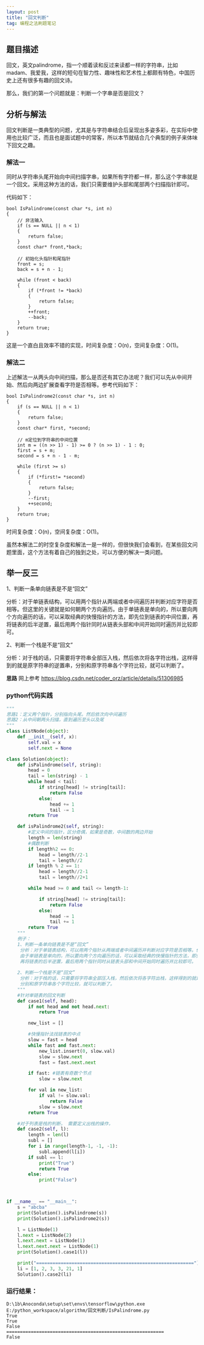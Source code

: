 ```yaml
---
layout: post
title: "回文判断"
tag: 编程之法刷题笔记
---
```


## 题目描述

回文，英文palindrome，指一个顺着读和反过来读都一样的字符串，比如madam、我爱我，这样的短句在智力性、趣味性和艺术性上都颇有特色，中国历史上还有很多有趣的回文诗。

那么，我们的第一个问题就是：判断一个字串是否是回文？

## 分析与解法

回文判断是一类典型的问题，尤其是与字符串结合后呈现出多姿多彩，在实际中使用也比较广泛，而且也是面试题中的常客，所以本节就结合几个典型的例子来体味下回文之趣。

### 解法一

同时从字符串头尾开始向中间扫描字串，如果所有字符都一样，那么这个字串就是一个回文。采用这种方法的话，我们只需要维护头部和尾部两个扫描指针即可。

代码如下：

```
bool IsPalindrome(const char *s, int n)
{
 	// 非法输入
 	if (s == NULL || n < 1)
 	{
 		return false;
 	}
 	const char* front,*back;

 	// 初始化头指针和尾指针
 	front = s;
 	back = s + n - 1;

 	while (front < back)
 	{
 		if (*front != *back)
 		{
 			return false;
 		}
 		++front;
 		--back;
 	}
 	return true;
}
```

这是一个直白且效率不错的实现，时间复杂度：O(n)，空间复杂度：O(1)。

### 解法二

上述解法一从两头向中间扫描，那么是否还有其它办法呢？我们可以先从中间开始、然后向两边扩展查看字符是否相等。参考代码如下：

```
bool IsPalindrome2(const char *s, int n)
{
 	if (s == NULL || n < 1)
 	{
 		return false;
 	}
 	const char* first, *second;

 	// m定位到字符串的中间位置      
 	int m = ((n >> 1) - 1) >= 0 ? (n >> 1) - 1 : 0;
 	first = s + m;
 	second = s + n - 1 - m;

 	while (first >= s)
 	{
 		if (*first!= *second)
 		{
 			return false;
 		}
 		--first;
 		++second;
 	}
 	return true;
}
```

时间复杂度：O(n)，空间复杂度：O(1)。

虽然本解法二的时空复杂度和解法一是一样的，但很快我们会看到，在某些回文问题里面，这个方法有着自己的独到之处，可以方便的解决一类问题。

## 举一反三

1、判断一条单向链表是不是“回文”

分析：对于单链表结构，可以用两个指针从两端或者中间遍历并判断对应字符是否相等。但这里的关键就是如何朝两个方向遍历。由于单链表是单向的，所以要向两个方向遍历的话，可以采取经典的快慢指针的方法，即先位到链表的中间位置，再将链表的后半逆置，最后用两个指针同时从链表头部和中间开始同时遍历并比较即可。

2、判断一个栈是不是“回文”

分析：对于栈的话，只需要将字符串全部压入栈，然后依次将各字符出栈，这样得到的就是原字符串的逆置串，分别和原字符串各个字符比较，就可以判断了。

**思路**
网上参考 <https://blog.csdn.net/coder_orz/article/details/51306985>



### python代码实践

~~~python
"""
思路1：定义两个指针，分别指向头尾。然后依次向中间遍历
思路2：从中间朝两头扫描，直到遍历至头以及尾
"""
class ListNode(object):
    def __init__(self, x):
        self.val = x
        self.next = None

class Solution(object):
    def isPalindrome(self, string):
        head = 0
        tail = len(string) - 1
        while head < tail:
            if string[head] != string[tail]:
                return False
            else:
                head += 1
                tail -= 1
        return True

    def isPalindrome2(self, string):
        #定义中间的指针，区分奇偶，如果是奇数，中间数的两边开始
        length = len(string)
        #偶数判断
        if length%2 == 0:
            head = length//2-1
            tail = length//2
        if length % 2 == 1:
            head = length//2-1
            tail = length//2+1

        while head >= 0 and tail <= length-1:

            if string[head] != string[tail]:
                return False
            else:
                head -= 1
                tail += 1
        return True
    """
    例子：
    1、判断一条单向链表是不是“回文” 
     分析：对于单链表结构，可以用两个指针从两端或者中间遍历并判断对应字符是否相等。但这里的关键就是如何朝两个方向遍历。
     由于单链表是单向的，所以要向两个方向遍历的话，可以采取经典的快慢指针的方法，即先位到链表的中间位置，
     再将链表的后半逆置，最后用两个指针同时从链表头部和中间开始同时遍历并比较即可。 
     
    2、判断一个栈是不是“回文” 
     分析：对于栈的话，只需要将字符串全部压入栈，然后依次将各字符出栈，这样得到的就是原字符串的逆置串，
     分别和原字符串各个字符比较，就可以判断了。 
    """
    #针对单链表的回文判断
    def case1(self, head):
        if not head and not head.next:
            return True

        new_list = []

        #快慢指针法找链表的中点
        slow = fast = head
        while fast and fast.next:
            new_list.insert(0, slow.val)
            slow = slow.next
            fast = fast.next.next

        if fast: #链表有奇数个节点
            slow = slow.next

        for val in new_list:
            if val != slow.val:
                return False
            slow = slow.next
        return True

    #对于列表是栈的判断， 需要定义出栈的操作，
    def case2(self, l):
        length = len(l)
        subl = []
        for i in range(length-1, -1, -1):
            subl.append(l[i])
        if subl == l:
            print("True")
            return True
        else:
            print("False")



if __name__ == "__main__":
    s = "abcba"
    print(Solution().isPalindrome(s))
    print(Solution().isPalindrome2(s))

    l = ListNode(1)
    l.next = ListNode(2)
    l.next.next = ListNode(1)
    l.next.next.next = ListNode(1)
    print(Solution().case1(l))

    print("==========================================================")
    li = [1, 2, 3, 3, 21, 1]
    Solution().case2(li)


~~~

### 运行结果：

~~~
D:\1b\Anoconda\setup\set\envs\tensorflow\python.exe E:/python_workspace/algorithm/回文判断/IsPalindrome.py
True
True
False
==========================================================
False
~~~

